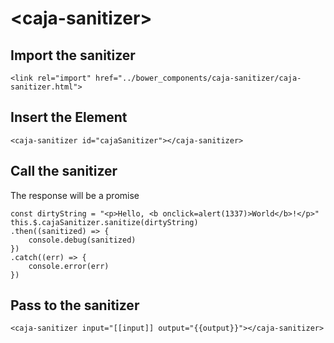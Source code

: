 # \<caja-sanitizer\>



## Import the sanitizer
```<link rel="import" href="../bower_components/caja-sanitizer/caja-sanitizer.html">```

## Insert the Element

```
<caja-sanitizer id="cajaSanitizer"></caja-sanitizer>
```


## Call the sanitizer
The response will be a promise
```
const dirtyString = "<p>Hello, <b onclick=alert(1337)>World</b>!</p>"
this.$.cajaSanitizer.sanitize(dirtyString)
.then((sanitized) => {
    console.debug(sanitized)
})
.catch((err) => {
    console.error(err)
})
```

## Pass to the sanitizer

```
<caja-sanitizer input="[[input]] output="{{output}}"></caja-sanitizer>
```



